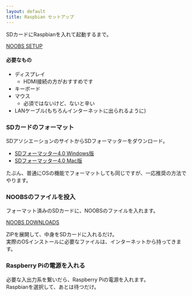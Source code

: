 ```yaml
---
layout: default  
title: Raspbian セットアップ 
---
```


SDカードにRaspbianを入れて起動するまで。

[NOOBS SETUP](http://www.raspberrypi.org/help/noobs-setup/)

#### 必要なもの

* ディスプレイ
    * HDMI接続の方がおすすめです
* キーボード
* マウス
    * 必須ではないけど、ないと辛い
* LANケーブル(もちろんインターネットに出られるように)


### SDカードのフォーマット

SDアソシエーションのサイトからSDフォーマッターをダウンロード。

* [SDフォーマッター4.0 Windows版](https://www.sdcard.org/jp/downloads/formatter_4/eula_windows/)
* [SDフォーマッター4.0 Mac版](https://www.sdcard.org/jp/downloads/formatter_4/eula_mac/)

たぶん、普通にOSの機能でフォーマットしても同じですが、一応推奨の方法でやります。


### NOOBSのファイルを投入

フォーマット済みのSDカードに、NOOBSのファイルを入れます。

[NOOBS DOWNLOADS](http://www.raspberrypi.org/downloads/)

ZIPを展開して、中身をSDカードに入れるだけ。  
実際のOSインストールに必要なファイルは、インターネットから持ってきます。


### Raspberry Piの電源を入れる

必要な入出力系を繋いだら、Raspberry Piの電源を入れます。  
Raspbianを選択して、あとは待つだけ。

